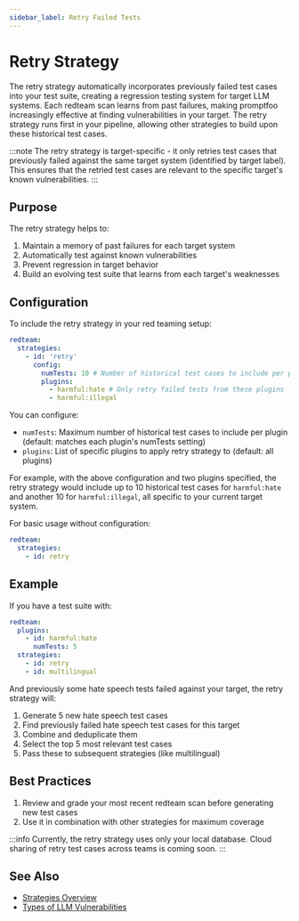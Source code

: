 ```yaml
---
sidebar_label: Retry Failed Tests
---
```


# Retry Strategy

The retry strategy automatically incorporates previously failed test cases into your test suite, creating a regression testing system for target LLM systems. Each redteam scan learns from past failures, making promptfoo increasingly effective at finding vulnerabilities in your target. The retry strategy runs first in your pipeline, allowing other strategies to build upon these historical test cases.

:::note
The retry strategy is target-specific - it only retries test cases that previously failed against the same target system (identified by target label). This ensures that the retried test cases are relevant to the specific target's known vulnerabilities.
:::

## Purpose

The retry strategy helps to:

1. Maintain a memory of past failures for each target system
2. Automatically test against known vulnerabilities
3. Prevent regression in target behavior
4. Build an evolving test suite that learns from each target's weaknesses

## Configuration

To include the retry strategy in your red teaming setup:

```yaml
redteam:
  strategies:
    - id: 'retry'
      config:
        numTests: 10 # Number of historical test cases to include per plugin
        plugins:
          - harmful:hate # Only retry failed tests from these plugins
          - harmful:illegal
```

You can configure:

- `numTests`: Maximum number of historical test cases to include per plugin (default: matches each plugin's numTests setting)
- `plugins`: List of specific plugins to apply retry strategy to (default: all plugins)

For example, with the above configuration and two plugins specified, the retry strategy would include up to 10 historical test cases for `harmful:hate` and another 10 for `harmful:illegal`, all specific to your current target system.

For basic usage without configuration:

```yaml
redteam:
  strategies:
    - id: retry
```

## Example

If you have a test suite with:

```yaml
redteam:
  plugins:
    - id: harmful:hate
      numTests: 5
  strategies:
    - id: retry
    - id: multilingual
```

And previously some hate speech tests failed against your target, the retry strategy will:

1. Generate 5 new hate speech test cases
2. Find previously failed hate speech test cases for this target
3. Combine and deduplicate them
4. Select the top 5 most relevant test cases
5. Pass these to subsequent strategies (like multilingual)

## Best Practices

1. Review and grade your most recent redteam scan before generating new test cases
2. Use it in combination with other strategies for maximum coverage

:::info
Currently, the retry strategy uses only your local database. Cloud sharing of retry test cases across teams is coming soon.
:::

## See Also

- [Strategies Overview](/docs/red-team/strategies)
- [Types of LLM Vulnerabilities](/docs/red-team/llm-vulnerability-types)

